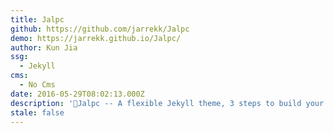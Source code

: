 ```yaml
---
title: Jalpc
github: https://github.com/jarrekk/Jalpc
demo: https://jarrekk.github.io/Jalpc/
author: Kun Jia
ssg:
  - Jekyll
cms:
  - No Cms
date: 2016-05-29T08:02:13.000Z
description: '🍎Jalpc -- A flexible Jekyll theme, 3 steps to build your website. '
stale: false
---
```

